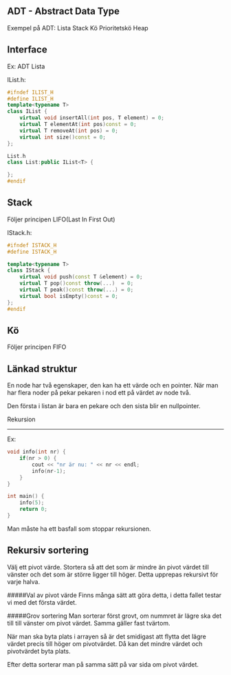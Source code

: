 ADT - Abstract Data Type
-----------------------

Exempel på ADT:
	Lista
	Stack
	Kö
    Prioritetskö
	Heap

Interface
---------

Ex: ADT Lista

IList.h:
```C++
#ifndef ILIST_H
#define ILIST_H
template<typename T>
class IList {
	virtual void insertAll(int pos, T element) = 0;
	virtual T elementAt(int pos)const = 0;
	virtual T removeAt(int pos) = 0;
	virtual int size()const = 0;
};

List.h
class List:public IList<T> {

};
#endif
```

Stack
-----

Följer principen LIFO(Last In First Out)

IStack.h:
```C++
#ifndef ISTACK_H
#define ISTACK_H

template<typename T>
class IStack {
	virtual void push(const T &element) = 0;
	virtual T pop()const throw(...)  = 0;
	virtual T peak()const throw(...) = 0;
	virtual bool isEmpty()const = 0;
};
#endif
```

Kö
---
Följer principen FIFO

Länkad struktur
-----
En node har två egenskaper, den kan ha ett värde och en pointer.
När man har flera noder på pekar pekaren i nod ett på värdet av node två.

Den första i listan är bara en pekare och den sista blir en nullpointer.

Rekursion

-----


Ex:
```C++
void info(int nr) {
	if(nr > 0) {
		cout << "nr är nu: " << nr << endl;
		info(nr-1);
	}
}

int main() {
	info(5);
	return 0;
}
```

Man måste ha ett basfall som stoppar rekursionen.

Rekursiv sortering
-----

Välj ett pivot värde.
Stortera så att det som är mindre än pivot värdet till vänster och det som är större ligger till höger. Detta upprepas rekursivt för varje halva.

#####Val av pivot värde
Finns många sätt att göra detta, i detta fallet testar vi med det första värdet.

#####Grov sortering
Man sorterar först grovt, om nummret är lägre ska det till till vänster om pivot värdet. Samma gäller fast tvärtom.

När man ska byta plats i arrayen så är det smidigast att flytta det lägre värdet precis till höger om pivotvärdet. Då kan det mindre värdet och pivotvärdet byta plats.

Efter detta sorterar man på samma sätt på var sida om pivot värdet.


